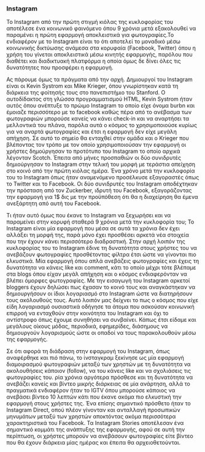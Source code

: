 ### Instagram

Το Instagram από την πρώτη στιγμή κιόλας της κυκλοφορίας του αποτέλεσε ένα κοινωνικό 
φαινόμενο όπου 9 χρόνια μετά εξακολουθεί να παραμένει η πρώτη εφαρμογή αποκλειστικά 
για φωτογραφίες.Το ενδιαφέρον με το Instagram είναι το ότι αποτελεί το μοναδικό μέσω
κοινωνικής δικτύωσης ανάμεσα στα κορυφαία (Facebook, Twitter) όπου η χρήση του γίνεται
αποκλειστικά μέσω κινητής εφαρμογής, παρόλου που διαθέτει και διαδικτυακή πλατφόρμα η
οποία όμως δε δίνει όλες τις δυνατότητες που προσφέρει η εφαρμογή.

Ας πάρουμε όμως τα πράγματα από την αρχή. Δημιουργοί του Instagram είναι οι Kevin Systrom 
και Mike Krieger, όπου γνωρίστηκαν κατά τη διάρκεια της φοίτησής τους στο πανεπιστήμιο
του Stanford. Ο αυτοδίδακτος στη γλώσσα προγραμματισμού HTML, Kevin Systrom ήταν αυτός όπου
ανέπτυξε το πρώιμο Instagram το οποίο είχε όνομα burbn και έμοιαζε περισσότερο με το facebook
καθώς πέρα από το ανέβασμα των φωτογραφιών μπορούσε κανείς να κάνει check-in και να αναρτήσει τα 
μελλοντικά του πλάνα, παρόλα αυτά ο κόσμος το χρησιμοποιούσε κυρίως για να αναρτά φωτογραφίες
και έτσι η εφαρμογή δεν είχε μεγάλη απήχηση. Σε αυτό το σημείο θα ενταχθεί στην ομάδα και ο
Krieger που βλέποντας τον τρόπο με τον οποίο χρησιμοποιούσαν την εφαρμογή οι χρήστες δημούργησαν
το προτότυπο του Instagram το οποίο αρχικά λέγονταν Scotch. Έπειτα από μήνες προσπαθιών οι δύο 
συνιδρυτές δημιούργησαν το Instagram στην τελική του μορφή με τεράστια απείχηση στο κοινό 
από την πρώτη κιόλας ημέρα. Ένα χρόνο μετά την κυκλοφορία του το Instagram όπως ήταν αναμενόμενο
προσέλκυσε εξαγοραστές όπως το Twitter και το Facebook. Οι δύο συνιδρυτές του Instagram 
αποδέχτηκαν την πρόσταση από τον Zuckerber, ιδρυτή του Facebook, εξαγοράζοντας την εφαρμογή για
1$ δις με την προϋπόθεση ότι θα η διαχείρηση θα έμενα ανεξάρτητη από αυτή του Facebook.

Τι ήταν αυτό όμως που έκανε το Instagram να ξεχωρήσει και να παραμείνει στην κορυφή σταθερά 
9 χρόνια μετά την κυκλοφορία του; Το Instagram είναι μία εφαρμογή που μέσα σε αυτά τα χρόνια
δεν έχει αλλάξει τη μορφή της, παρά μόνο έχει προσθέσει αρκετά νέα στοιχεία που την έχουν κάνει
περισσότερο διαδραστική. Στην αρχή λοιπόν της κυκλοφορίας του το Instagram έδινε τη δυνατότητα
στους χρήστες του να ανεβάζουν φωτογραφίες προσθέτοντας φίλτρα έτσι ώστε να γίνονται 
πιο ελκυστικά. Μία εφαρμογή όπου απλά ανεβάζεις φωτογραφίες και έχεις τη δυνατότητα να κάνεις like και comment, κάτι το οποίο μέχρι τότε βλέπαμε στα blogs όπου είχαν μεγάλ απήχηση και ο κόσμος ενδιαφερόνταν να βλέπει όμορφες φωτογραφίες. Με την εισαγωγή του Instagram αρκετοί bloggers έχουν δηλώσει πως έχασαν το κοινό τους και αναγκάστηκαν να δημιουργήσουν οι ίδιοι λογαριασμό στο Instagram ώστε να διατηρήσουν τους ακόλουθούς τους. Αυτό λοιπόν μας δείχνει το πως ο κόσμος που είχε είδη λογαριασμό ουσιαστικά οδήγησε τα άτομα που ασκούσαν κοινωνική επιρροή να ενταχθούν στην κοινότητα του Instagram και όχι το αντίστροφο όπως έχουμε συνηθήσει να συνβαίνει. Κάπως έτσι είδαμε και μεγάλους οίκους μόδας, περιοδικά, εφημερίδες, διάσημους να δημιουργούν λογαρισμούς ώστε οι οπαδοί να τους παρακολουθούν μέσω της εφαρμογής.

Σε ότι αφορά τη διάδραση στην εφαρμογή του Instagram, όπως αναφέρθηκε και πιό πάνω, το ίνσταγκραμ ξεκίνησε ως μία εφαρμογή διαμοιρασμού φωτογραφιών μεταξύ των χρηστών με τη δυνατότητα να ακολουθήσεις κάποιον (follow), να του κάνεις like και να σχολιάσεις τις φωτογραφίες του. ρία χρόνια αργότερα πρόσθεσε και τη δυνατότητα να ανεβάζει κανείς και βίντεο μικρής διάρκειας σε μία ανάρτηση, αλλά το πραγματικά ενδιαφέρον ήταν το IGTV όπου μπορούσε κάποιος να ανεβάσει βίντεο 10 λεπτών κάτι που έκανε ακόμα πιο ελκυστική την εφαρμογή στους χρήστες της. Ένα επίσης σημαντικό πρόσθετο ήταν το Instagram Direct, οπού πλέον γίνονταν και ανταλλαγή προσωπικών μηνυμάτων μεταξύ των χρηστών αποκτόντας ακόμα περισσότερα χαρακτηριστικά του Facebook. Τα Instagram Stories αποτέλεσαν ένα σημαντικό κομμάτι της ανάπτυξης της εφαρμογής, αφού σε αυτή την περίπτωση, οι χρήστες μπορούν να ανεβάσουν φωτογραφίες είτε βίντεο που θα έχουν διάρκεια μίας ημέρας και έπειτα θα αρχειοθετούνται.
